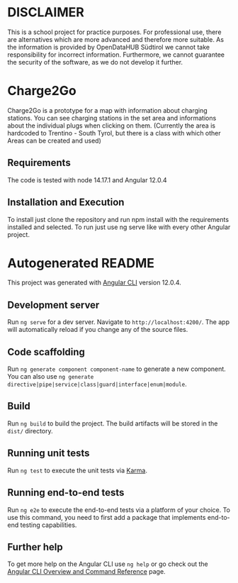 # DISCLAIMER

This is a school project for practice purposes. For professional use, there are alternatives which are more advanced and therefore more suitable. As the information is provided by OpenDataHUB Südtirol we cannot take responsibility for incorrect information. Furthermore, we cannot guarantee the security of the software, as we do not develop it further. 

# Charge2Go

Charge2Go is a prototype for a map with information about charging stations. You can see charging stations in the set area and informations about the individual plugs when clicking on them. (Currently the area is hardcoded to Trentino - South Tyrol, but there is a class with which other Areas can be created and used)

## Requirements

The code is tested with node 14.17.1 and Angular 12.0.4

## Installation and Execution

To install just clone the repository and run npm install with the requirements installed and selected.
To run just use ng serve like with every other Angular project. 

# Autogenerated README

This project was generated with [Angular CLI](https://github.com/angular/angular-cli) version 12.0.4.

## Development server

Run `ng serve` for a dev server. Navigate to `http://localhost:4200/`. The app will automatically reload if you change any of the source files.

## Code scaffolding

Run `ng generate component component-name` to generate a new component. You can also use `ng generate directive|pipe|service|class|guard|interface|enum|module`.

## Build

Run `ng build` to build the project. The build artifacts will be stored in the `dist/` directory.

## Running unit tests

Run `ng test` to execute the unit tests via [Karma](https://karma-runner.github.io).

## Running end-to-end tests

Run `ng e2e` to execute the end-to-end tests via a platform of your choice. To use this command, you need to first add a package that implements end-to-end testing capabilities.

## Further help

To get more help on the Angular CLI use `ng help` or go check out the [Angular CLI Overview and Command Reference](https://angular.io/cli) page.
